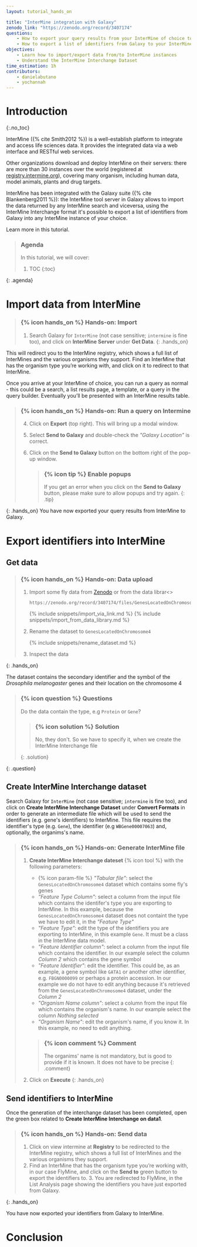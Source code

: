 ```yaml
---
layout: tutorial_hands_on

title: "InterMine integration with Galaxy"
zenodo_link: "https://zenodo.org/record/3407174"
questions:
    - How to export your query results from your InterMine of choice to Galaxy?
    - How to export a list of identifiers from Galaxy to your InterMine of choice?
objectives:
    - Learn how to import/export data from/to InterMine instances
    - Understand the InterMine Interchange Dataset
time_estimation: 1h
contributors:
    - danielabutano
    - yochannah
---
```


# Introduction
{:.no_toc}

<!-- This is a comment. -->
InterMine ({% cite Smith2012 %}) is a well-establish platform to integrate and access life sciences data.
It provides the integrated data via a web interface and RESTful web services.

Other organizations download and deploy InterMine on their servers:
there are more than 30 instances over the world (registered at [registry.intermine.org](http://registry.intermine.org)), covering many organism,
including human data, model animals, plants and drug targets.

InterMine has been integrated with the Galaxy suite ({% cite Blankenberg2011 %}): the InterMine tool server in Galaxy allows 
to import the data returned by any InterMine search and viceversa, using the InterMine Interchange format
it's possible to export a list of identifiers from Galaxy into any InterMine instance of your choice.

Learn more in this tutorial.

> ### Agenda
>
> In this tutorial, we will cover:
>
> 1. TOC
> {:toc}
>
{: .agenda}

# Import data from InterMine

> ### {% icon hands_on %} Hands-on: Import
> 1. Search Galaxy for `InterMine` (not case sensitive; `intermine` is fine too), and click on **InterMine Server** under **Get Data**.
{: .hands_on}


This will redirect you to the InterMine registry, which shows a full list of InterMines and the various organisms they support. Find an InterMine that has the organism type you’re working with, and click on it to redirect to that InterMine.

Once you arrive at your InterMine of choice, you can run a query as normal - this could be a search, a list results page, a template, or a query in the query builder. Eventually you’ll be presented with an InterMine results table.

> ### {% icon hands_on %} Hands-on: Run a query on Intermine
> 4. Click on **Export** (top right). This will bring up a modal window.
> 5. Select **Send to Galaxy** and double-check the *"Galaxy Location"* is correct.
> 6. Click on the **Send to Galaxy** button on the bottom right of the pop-up window.
>
>    > ### {% icon tip %} Enable popups
>    >
>    > If you get an error when you click on the **Send to Galaxy** button, please make sure to allow popups and try again.
>    {: .tip}
>
{: .hands_on}
You have now exported your query results from InterMine to Galaxy.


# Export identifiers into InterMine

## Get data

> ### {% icon hands_on %} Hands-on: Data upload
>
> 1. Import some fly data from [Zenodo](https://zenodo.org/record/3407174) or from the data librar<>
>
>    ```
>    https://zenodo.org/record/3407174/files/GenesLocatedOnChromosome4.tsv
>    ```
>
>    {% include snippets/import_via_link.md %}
>    {% include snippets/import_from_data_library.md %}
>
> 2. Rename the dataset to `GenesLocatedOnChromosome4`
>
>    {% include snippets/rename_dataset.md %}
>
> 3. Inspect the data
>
{: .hands_on}

The dataset contains the secondary identifier and the symbol of the *Drosophila melanogaster* genes and their location on the chromosome 4

> ### {% icon question %} Questions
>
> Do the data contain the type, e.g `Protein` or `Gene`?
>
> > ### {% icon solution %} Solution
> >
> > No, they don't. So we have to specify it, when we create the InterMine Interchange file 
> >
> {: .solution}
>
{: .question}

## Create InterMine Interchange dataset

Search Galaxy for `InterMine` (not case sensitive; `intermine` is fine too), and click on **Create InterMine Interchange Dataset** under **Convert Formats** in order to generate an intermediate file which will be used to send the identifiers (e.g. gene's identifiers) to InterMine. This file requires the identifier's type (e.g. `Gene`), the identifier (e.g `WBGene00007063`) and, optionally, the organims's name.

> ### {% icon hands_on %} Hands-on: Generate InterMine file
>
> 1. **Create InterMine Interchange dateset** {% icon tool %} with the following parameters:
>    - {% icon param-file %} *"Tabular file"*: select the `GenesLocatedOnChromosome4` dataset which contains some fly's genes
>    - *"Feature Type Column"*: select a column from the input file which contains the identifer's type you are exporting to InterMine.
>    In this example, because the `GenesLocatedOnChromosome4` dataset does not containt the type we have to edit it, in the *"Feature Type"*
>    - *"Feature Type"*: edit the type of the identifiers you are exporting to InterMine, in this example `Gene`. It must be a class in the InterMine data model.
>    - *"Feature Identifier column"*: select a column from the input file which contains the identifier. In our example select the column *Column 2* which contains the  gene symbol 
>    - *"Feature Identifier"*: edit the identifier. This could be, as an example, a gene symbol like `GATA1` or another other identifier, e.g. `FBGN0000099` or perhaps a  protein accession. In our example we do not have to edit anything because it's retrieved from the `GenesLocatedOnChromosome4` dataset, under the *Column 2*
>    - *"Organism Name column"*: select a column from the input file which contains the organism's name. In our example select the column *Nothing selected*
>    - *"Organism Name"*: edit the organism's name, if you know it. In this example, no need to edit anything.
>
>    > ### {% icon comment %} Comment
>    >
>    >  The organims' name is not mandatory, but is good to provide if it is known. It does not have to be precise
>    {: .comment}
> 2. Click on **Execute**
{: .hands_on}

## Send identifiers to InterMine

Once the generation of the interchange dataset has been completed, open the green box related to **Create InterMine Interchange on data1**.
 
> ### {% icon hands_on %} Hands-on: Send data
>
> 1. Click on view intermine at **Registry** to be redirected to the InterMine registry, which shows a full list of InterMines and the various organisms they support.
> 2. Find an InterMine that has the organism type you’re working with, in our case FlyMine, and click on the **Send to** green button to export the identifiers to.
>    3. You are redirected to FlyMine, in the List Analysis page showing the identifiers you have just exported from Galaxy.
>
{: .hands_on}

You have now exported your identifiers from Galaxy to InterMine.

# Conclusion